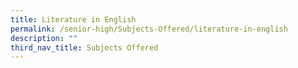 ```yaml
---
title: Literature in English
permalink: /senior-high/Subjects-Offered/literature-in-english
description: ""
third_nav_title: Subjects Offered
---
```

